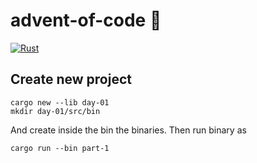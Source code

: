 # advent-of-code 🦀

[![Rust](https://github.com/ismaelJimenez/advent-of-code/actions/workflows/rust.yml/badge.svg)](https://github.com/ismaelJimenez/advent-of-code/actions/workflows/rust.yml)

## Create new project
```shell
cargo new --lib day-01
mkdir day-01/src/bin
```

And create inside the bin the binaries. Then run binary as

```shell
cargo run --bin part-1 
```
